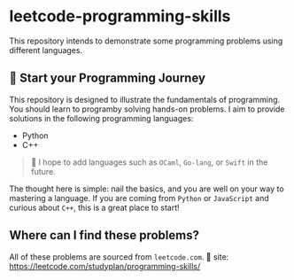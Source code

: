 # leetcode-programming-skills

This repository intends to demonstrate some programming problems using different languages.

## :seedling: Start your Programming Journey

This repository is designed to illustrate the fundamentals of programming. You should learn to programby solving hands-on problems. I aim to provide solutions in the following programming languages:

- Python
- C++

> :orange_book: I hope to add languages such as `OCaml`, `Go-lang`, or `Swift` in the future.

The thought here is simple: nail the basics, and you are well on your way to mastering a language. If you are coming from `Python` or `JavaScript` and curious about `C++`, this is a great place to start!

## Where can I find these problems?
All of these problems are sourced from `leetcode.com`.
:link: site: https://leetcode.com/studyplan/programming-skills/
